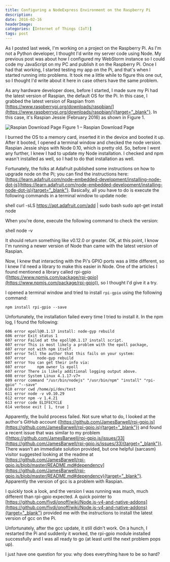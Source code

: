 ```yaml
---
title: Configuring a NodeExpress Environment on the Raspberry Pi
description: 
date: 2016-02-16
headerImage: 
categories: [Internet of Things (IoT)]
tags: post
---
```


As I posted last week, I'm working on a project on the Raspberry Pi. As I'm not a Python developer, I thought I'd write my server code using Node. My previous post was about how I configured my WebStorm instance so I could code my JavaScript on my PC and publish it on the Raspberry Pi. Once I had that working, I started testing my app on the Pi, and that's when I started running into problems. It took me a little while to figure this one out, so I thought I'd write about it here in case others have the same problem.

As any hardware developer does, before I started, I made sure my Pi had the latest version of Raspian, the default OS for the Pi. In this case, I grabbed the latest version of Raspian from [https://www.raspberrypi.org/downloads/raspbian/](https://www.raspberrypi.org/downloads/raspbian/){target="_blank"}. In this case, it's Raspian Jessie (February 2016) as shown in Figure 1.

![Raspian Download Page](/images/2016/pi-node-express-1_640.png)
Figure 1 – Raspian Download Page

I burned the OS to a memory card, inserted it in the device and booted it up. After it booted, I opened a terminal window and checked the node version. Raspian Jessie ships with Node 0.10, which is pretty old. So, before I went any further, I knew I had to update my Node installation. I checked and npm wasn't installed as well, so I had to do that installation as well.

Fortunately, the folks at Adafruit published some instructions on how to upgrade node on the Pi; you can find the instructions here: [https://learn.adafruit.com/node-embedded-development/installing-node-dot-js](https://learn.adafruit.com/node-embedded-development/installing-node-dot-js){target="_blank"}. Basically, all you have to do is execute the following commands in a terminal window to update node:

shell
curl -sLS https://apt.adafruit.com/add | sudo bash
sudo apt-get install node


When you're done, execute the following command to check the version:

shell
node -v


It should return something like v0.12.0 or greater. OK, at this point, I know I'm running a newer version of Node than came with the latest version of Raspian.

Now, I knew that interacting with the Pi's GPIO ports was a little different, so I knew I'd need a library to make this easier in Node. One of the articles I found mentioned a library called rpi-gpio ([https://www.npmjs.com/package/rpi-gpio](https://www.npmjs.com/package/rpi-gpio)), so I thought I'd give it a try.

I opened a terminal window and tried to install `rpi-gpio` using the following command:

```shell
npm install rpi-gpio --save
```

Unfortunately, the installation failed every time I tried to install it. In the npm log, I found the following:

```text
606 error epoll@0.1.17 install: node-gyp rebuild 
606 error Exit status 1
607 error Failed at the epoll@0.1.17 install script.
607 error This is most likely a problem with the epoll package,
607 error not with npm itself.
607 error Tell the author that this fails on your system:
607 error     node-gyp rebuild
607 error You can get their info via:
607 error     npm owner ls epoll
607 error There is likely additional logging output above.
608 error System Linux 4.1.17-v7+
609 error command "/usr/bin/nodejs" "/usr/bin/npm" "install" "rpi-gpio" "--save"
610 error cwd /home/pi/dev/test
611 error node -v v0.10.29
612 error npm -v 1.4.21
613 error code ELIFECYCLE
614 verbose exit [ 1, true ]  
```


Apparently, the build process failed. Not sure what to do, I looked at the author's GitHub account ([https://github.com/JamesBarwell/rpi-gpio.js](https://github.com/JamesBarwell/rpi-gpio.js){target="_blank"}) and found a recent issue that was similar to my problem ([https://github.com/JamesBarwell/rpi-gpio.js/issues/33](https://github.com/JamesBarwell/rpi-gpio.js/issues/33){target="_blank"}). There wasn't an immediate solution provided, but one helpful (sarcasm) visitor suggested looking at the readme at [https://github.com/JamesBarwell/rpi-gpio.js/blob/master/README.md#dependency](https://github.com/JamesBarwell/rpi-gpio.js/blob/master/README.md#dependency){target="_blank"}. Apparently the version of gcc is a problem with Raspian.

I quickly took a look, and the version I was running was much, much different than rpi-gpio expected. A quick pointer to [https://github.com/fivdi/onoff/wiki/Node.js-v4-and-native-addons](https://github.com/fivdi/onoff/wiki/Node.js-v4-and-native-addons){target="_blank"} provided me with the instructions to install the latest version of gcc on the Pi.

Unfortunately, after the gcc update, it still didn't work. On a hunch, I restarted the Pi and suddenly it worked, the rpi-gpio module installed successfully and I was all ready to go (at least until the next problem pops up).

I just have one question for you: why does everything have to be so hard?